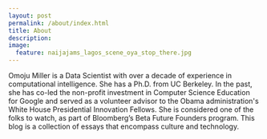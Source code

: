 ```yaml
---
layout: post
permalink: /about/index.html
title: About
description:
image:
  feature: naijajams_lagos_scene_oya_stop_there.jpg
---
```


Omoju Miller is a Data Scientist with over a decade of experience in computational intelligence. She has a Ph.D. from UC Berkeley. In the past, she has co-led the non-profit investment in Computer Science Education for Google and served as a volunteer advisor to the Obama administration's White House Presidential Innovation Fellows. She is considered one of the folks to watch, as part of Bloomberg’s Beta Future Founders program. This blog is a collection of essays that encompass culture and technology.
